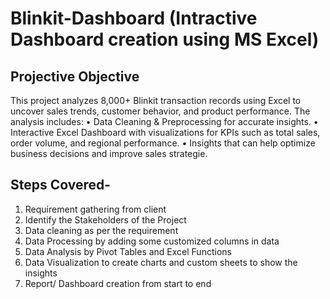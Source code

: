 # Blinkit-Dashboard (Intractive Dashboard creation using MS Excel)
## Projective Objective
This project analyzes 8,000+ Blinkit transaction records using Excel to uncover sales trends, customer behavior, and product performance. The analysis includes:
	•	Data Cleaning & Preprocessing for accurate insights.
	•	Interactive Excel Dashboard with visualizations for KPIs such as total sales, order volume, and regional performance.
	•	Insights that can help optimize business decisions and improve sales strategie.
## Steps Covered-
1. Requirement gathering from client
2. Identify the Stakeholders of the Project
3. Data cleaning as per the requirement
4. Data Processing by adding some customized columns in data
5. Data Analysis by Pivot Tables and Excel Functions
6. Data Visualization to create charts and custom sheets to show the insights
7. Report/ Dashboard creation from start to end
